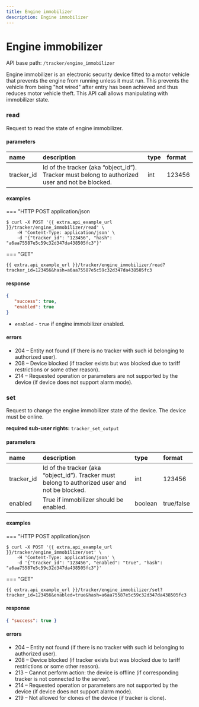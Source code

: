 ```yaml
---
title: Engine immobilizer
description: Engine immobilizer
---
```

# Engine immobilizer

API base path: `/tracker/engine_immobilizer`

Engine immobilizer is an electronic security device fitted to a motor vehicle that prevents the engine from running unless it must run. This prevents the vehicle from being "hot wired" after entry has been achieved and thus reduces motor vehicle theft. This API call allows manipulating with immobilizer state.

### read

Request to read the state of engine immobilizer.

#### parameters

| name | description | type| format|
| :------ | :------ | :----- | :------ |
| tracker_id | Id of the tracker (aka “object_id”). Tracker must belong to authorized user and not be blocked. | int | 123456 |

#### examples

=== "HTTP POST application/json

```abap
$ curl -X POST '{{ extra.api_example_url }}/tracker/engine_immobilizer/read' \
    -H 'Content-Type: application/json' \ 
    -d '{"tracker_id": "123456", "hash": "a6aa75587e5c59c32d347da438505fc3"}'
```

=== "GET"

```abap
{{ extra.api_example_url }}/tracker/engine_immobilizer/read?tracker_id=123456&hash=a6aa75587e5c59c32d347da438505fc3
```

#### response

```json
{
   "success": true,
   "enabled": true
}
```

* `enabled` - `true` if engine immobilizer enabled.

#### errors

* 204 – Entity not found (if there is no tracker with such id belonging to authorized user).
* 208 – Device blocked (if tracker exists but was blocked due to tariff restrictions or some other reason).
* 214 – Requested operation or parameters are not supported by the device (if device does not support alarm mode).

### set

Request to change the engine immobilizer state of the device. The device must be online.

**required sub-user rights:** `tracker_set_output`

#### parameters

| name | description | type| format|
| :------ | :------ | :----- | :------ |
| tracker_id | Id of the tracker (aka “object_id”). Tracker must belong to authorized user and not be blocked. | int | 123456 |
| enabled | True if immobilizer should be enabled. | boolean | true/false |

#### examples

=== "HTTP POST application/json

```abap
$ curl -X POST '{{ extra.api_example_url }}/tracker/engine_immobilizer/set' \
    -H 'Content-Type: application/json' \ 
    -d '{"tracker_id": "123456", "enabled": "true", "hash": "a6aa75587e5c59c32d347da438505fc3"}'
```

=== "GET"

```abap
{{ extra.api_example_url }}/tracker/engine_immobilizer/set?tracker_id=123456&enabled=true&hash=a6aa75587e5c59c32d347da438505fc3
```

#### response

```json
{ "success": true }
```

#### errors

* 204 – Entity not found (if there is no tracker with such id belonging to authorized user).
* 208 – Device blocked (if tracker exists but was blocked due to tariff restrictions or some other reason).
* 213 – Cannot perform action: the device is offline (if corresponding tracker is not connected to the server).
* 214 – Requested operation or parameters are not supported by the device (if device does not support alarm mode).
* 219 – Not allowed for clones of the device (if tracker is clone).

